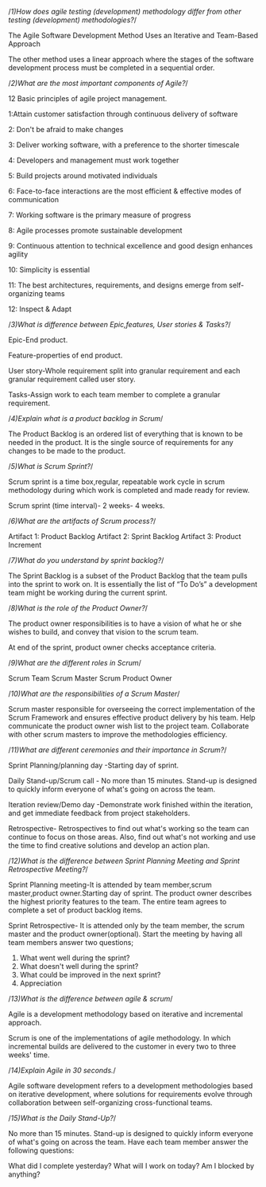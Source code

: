 /*1)How does agile testing (development) methodology differ from other testing (development) methodologies?*/

The Agile Software Development Method Uses an Iterative and Team-Based Approach

The other method uses a linear approach where the stages of the software development process must be completed in a sequential order.

/*2)What are the most important components of Agile?*/

12 Basic principles of agile project management.
 
1:Attain customer satisfaction through continuous delivery of software

2: Don't be afraid to make changes 

3: Deliver working software, with a preference to the shorter timescale

4: Developers and management must work together 

5: Build projects around motivated individuals

6:  Face-to-face interactions are the most efficient & effective modes of communication 

7: Working software is the primary measure of progress

8: Agile processes promote sustainable development

9: Continuous attention to technical excellence and good design enhances agility

10: Simplicity is essential

11: The best architectures, requirements, and designs emerge from self-organizing teams

12: Inspect & Adapt

/*3)What is difference between Epic,features, User stories & Tasks?*/

Epic-End product.

Feature-properties of end product.

User story-Whole requirement split into granular requirement and each granular requirement called user story.

Tasks-Assign work to each team member to complete a granular requirement.

/*4)Explain what is a product backlog in Scrum*/

The Product Backlog is an ordered list of everything that is known to be needed in the product. 
It is the single source of requirements for any changes to be made to the product. 

/*5)What is Scrum Sprint?*/

Scrum sprint is a time box,regular, repeatable work cycle in scrum methodology during which work is completed and made ready for review. 

Scrum sprint (time interval)- 2 weeks- 4 weeks.

/*6)What are the artifacts of Scrum process?*/

Artifact 1: Product Backlog
Artifact 2: Sprint Backlog
Artifact 3: Product Increment

/*7)What do you understand by sprint backlog?*/

The Sprint Backlog is a subset of the Product Backlog that the team pulls into the sprint to work on. It is essentially the list of “To Do’s” a development team might be working during the current sprint.

/*8)What is the role of the Product Owner?*/

The product owner responsibilities is to have a vision of what he or she wishes to build, and convey that vision to the scrum team. 

At end of the sprint, product owner checks acceptance criteria.

/*9)What are the different roles in Scrum*/

Scrum Team
Scrum Master
Scrum Product Owner

/*10)What are the responsibilities of a Scrum Master*/

Scrum master  responsible for overseeing the correct implementation of the Scrum Framework and ensures effective product delivery by his team. 
Help communicate the product owner wish list to the project team.
Collaborate with other scrum masters to improve the methodologies efficiency.

/*11)What are different ceremonies and their importance in Scrum?*/

Sprint Planning/planning day -Starting day of sprint. 

Daily Stand-up/Scrum call - No more than 15 minutes. Stand-up is designed to quickly inform everyone of what's going on across the team. 

Iteration review/Demo day -Demonstrate work finished within the iteration, and get immediate feedback from project stakeholders. 

Retrospective- Retrospectives to find out what's working so the team can continue to focus on those areas. Also, find out what's not working and use the time to find creative solutions and develop an action plan.

/*12)What is the difference between Sprint Planning Meeting and Sprint Retrospective Meeting?*/

Sprint Planning meeting-It is attended by team member,scrum master,product owner.Starting day of sprint. The product owner describes the highest priority features to the team. The entire team agrees to complete a set of product backlog items.

Sprint Retrospective- It is attended only by the team member, the scrum master and the product owner(optional). Start the meeting by having all team members answer two questions;
1) What went well during the sprint?
2) What doesn't well during the sprint?
3) What could be improved in the next sprint?
4) Appreciation

/*13)What is the difference between agile & scrum*/

Agile is a development methodology based on iterative and incremental approach.

Scrum is one of the implementations of agile methodology. In which incremental builds are delivered to the customer in every two to three weeks' time.

/*14)Explain Agile in 30 seconds.*/

Agile software development refers to a development methodologies based on iterative development, where solutions for requirements evolve through collaboration between self-organizing cross-functional teams. 

/*15)What is the Daily Stand-Up?*/

No more than 15 minutes. Stand-up is designed to quickly inform everyone of what's going on across the team. Have each team member answer the following questions:

What did I complete yesterday?
What will I work on today?
Am I blocked by anything?
